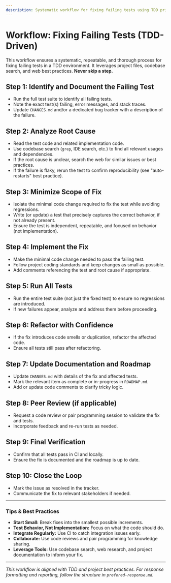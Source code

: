 ```yaml
---
description: Systematic workflow for fixing failing tests using TDD principles
---
```


# Workflow: Fixing Failing Tests (TDD-Driven)

This workflow ensures a systematic, repeatable, and thorough process for fixing failing tests in a TDD environment. It leverages project files, codebase search, and web best practices. **Never skip a step.**

## Step 1: Identify and Document the Failing Test
- Run the full test suite to identify all failing tests.
- Note the exact test(s) failing, error messages, and stack traces.
- Update `CHANGES.md` and/or a dedicated bug tracker with a description of the failure.

## Step 2: Analyze Root Cause
- Read the test code and related implementation code.
- Use codebase search (`grep`, IDE search, etc.) to find all relevant usages and dependencies.
- If the root cause is unclear, search the web for similar issues or best practices.
- If the failure is flaky, rerun the test to confirm reproducibility (see "auto-restarts" best practice).

## Step 3: Minimize Scope of Fix
- Isolate the minimal code change required to fix the test while avoiding regressions.
- Write (or update) a test that precisely captures the correct behavior, if not already present.
- Ensure the test is independent, repeatable, and focused on behavior (not implementation).

## Step 4: Implement the Fix
- Make the minimal code change needed to pass the failing test.
- Follow project coding standards and keep changes as small as possible.
- Add comments referencing the test and root cause if appropriate.

## Step 5: Run All Tests
- Run the entire test suite (not just the fixed test) to ensure no regressions are introduced.
- If new failures appear, analyze and address them before proceeding.

## Step 6: Refactor with Confidence
- If the fix introduces code smells or duplication, refactor the affected code.
- Ensure all tests still pass after refactoring.

## Step 7: Update Documentation and Roadmap
- Update `CHANGES.md` with details of the fix and affected tests.
- Mark the relevant item as complete or in-progress in `ROADMAP.md`.
- Add or update code comments to clarify tricky logic.

## Step 8: Peer Review (if applicable)
- Request a code review or pair programming session to validate the fix and tests.
- Incorporate feedback and re-run tests as needed.

## Step 9: Final Verification
- Confirm that all tests pass in CI and locally.
- Ensure the fix is documented and the roadmap is up to date.

## Step 10: Close the Loop
- Mark the issue as resolved in the tracker.
- Communicate the fix to relevant stakeholders if needed.

---

### Tips & Best Practices
- **Start Small:** Break fixes into the smallest possible increments.
- **Test Behavior, Not Implementation:** Focus on what the code should do.
- **Integrate Regularly:** Use CI to catch integration issues early.
- **Collaborate:** Use code reviews and pair programming for knowledge sharing.
- **Leverage Tools:** Use codebase search, web research, and project documentation to inform your fix.

---

_This workflow is aligned with TDD and project best practices. For response formatting and reporting, follow the structure in `prefered-response.md`._
